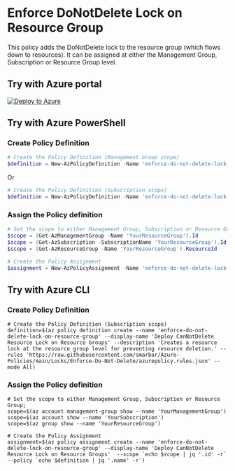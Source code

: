 # Enforce DoNotDelete Lock on Resource Group

This policy adds the DoNotDelete lock to the resource group (which flows down to resources). It can be assigned at either the Management Group, Subscription or Resource Group level.

## Try with Azure portal

[![Deploy to Azure](http://azuredeploy.net/deploybutton.png)](https://portal.azure.com/?#blade/Microsoft_Azure_Policy/CreatePolicyDefinitionBlade/uri/https%3A%2F%2Fraw.githubusercontent.com%2Fsmarbar%2FAzure-Policies%2Fmain%2FLocks%2FEnforce-Do-Not-Delete%2Fazurepolicy.json)

## Try with Azure PowerShell

### Create Policy Definition

```powershell
# Create the Policy Definition (Management Group scope)
$definition = New-AzPolicyDefinition -Name 'enforce-do-not-delete-lock-on-resource-group' -DisplayName 'Deploy CanNotDelete Resource Lock on Resource Groups' -description 'Creates a resource lock at the resource group level for preventing resource deletion.' -Policy 'https://raw.githubusercontent.com/smarbar/Azure-Policies/main/Locks/Enforce-Do-Not-Delete/azurepolicy.rules.json' -Mode All -ManagementGroupName 'YourManagementGroupName'
```

Or

```powershell
# Create the Policy Definition (Subscription scope)
$definition = New-AzPolicyDefinition -Name 'enforce-do-not-delete-lock-on-resource-group' -DisplayName 'Deploy CanNotDelete Resource Lock on Resource Groups' -description 'Creates a resource lock at the resource group level for preventing resource deletion.' -Policy 'https://raw.githubusercontent.com/smarbar/Azure-Policies/main/Locks/Enforce-Do-Not-Delete/azurepolicy.rules.json' -Mode All
```

### Assign the Policy definition

```powershell
# Set the scope to either Management Group, Subscription or Resource Group;
$scope = (Get-AzManagementGroup -Name 'YourResourceGroup').Id
$scope = (Get-AzSubscription -SubscriptionName 'YourResourceGroup').Id
$scope = (Get-AzResourceGroup -Name 'YourResourceGroup').ResourceId

# Create the Policy Assignment
$assignment = New-AzPolicyAssignment -Name 'enforce-do-not-delete-lock-on-resource-group' -DisplayName 'Deploy CanNotDelete Resource Lock on Resource Groups' -Scope $scope -PolicyDefinition $definition
```

## Try with Azure CLI

### Create Policy Definition

```cli
# Create the Policy Definition (Subscription scope)
definition=$(az policy definition create --name 'enforce-do-not-delete-lock-on-resource-group' --display-name 'Deploy CanNotDelete Resource Lock on Resource Groups' --description 'Creates a resource lock at the resource group level for preventing resource deletion.' --rules 'https://raw.githubusercontent.com/smarbar/Azure-Policies/main/Locks/Enforce-Do-Not-Delete/azurepolicy.rules.json' --mode All)
```

### Assign the Policy definition

```cli
# Set the scope to either Management Group, Subscription or Resource Group;
scope=$(az account management-group show --name 'YourManagementGroup')
scope=$(az account show --name 'YourSubscription')
scope=$(az group show --name 'YourResourceGroup')

# Create the Policy Assignment
assignment=$(az policy assignment create --name 'enforce-do-not-delete-lock-on-resource-group' --display-name 'Deploy CanNotDelete Resource Lock on Resource Groups'  --scope `echo $scope | jq '.id' -r` --policy `echo $definition | jq '.name' -r`)
```
